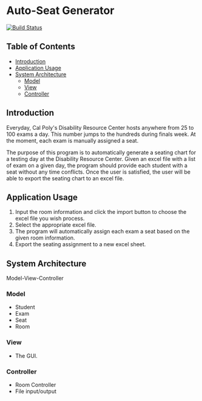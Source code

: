 # Auto-Seat Generator
[![Build Status](https://travis-ci.org/cpe305Spring17/spring2017-project-lzcheung.svg?branch=master)](https://travis-ci.org/cpe305Spring17/spring2017-project-lzcheung)

## Table of Contents
 * [Introduction](#introduction)
  * [Application Usage](#application-usage)
  * [System Architecture](#system-architecture)
    + [Model](#model)
    + [View](#view)
    + [Controller](#controller)

## Introduction

Everyday, Cal Poly's Disability Resource Center hosts anywhere from 25 to 100 exams a day. This number jumps to the hundreds during finals week. At the moment, each exam is manually assigned a seat.

The purpose of this program is to automatically generate a seating chart for a testing day at the Disability Resource Center. Given an excel file with a list of exam on a given day, the program should provide each student with a seat without any time conflicts. Once the user is satisfied, the user will be able to export the seating chart to an excel file.

## Application Usage
  1. Input the room information and click the import button to choose the excel file you wish process.
  2. Select the appropriate excel file.
  3. The program will automatically assign each exam a seat based on the given room information.
  4. Export the seating assignment to a new excel sheet.

## System Architecture

Model-View-Controller

### Model

- Student
- Exam
- Seat
- Room

### View
- The GUI.

### Controller
- Room Controller
- File input/output
